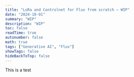 ```yaml
---
title: "LoRa and Controlnet for Flux from scratch — WIP"
date: "2024-10-01"
summary: "WIP"
description: "WIP"
toc: false
readTime: true
autonumber: false
math: true
tags: ["Generative AI", "Flux"]
showTags: false
hideBackToTop: false
---
```


This is a test